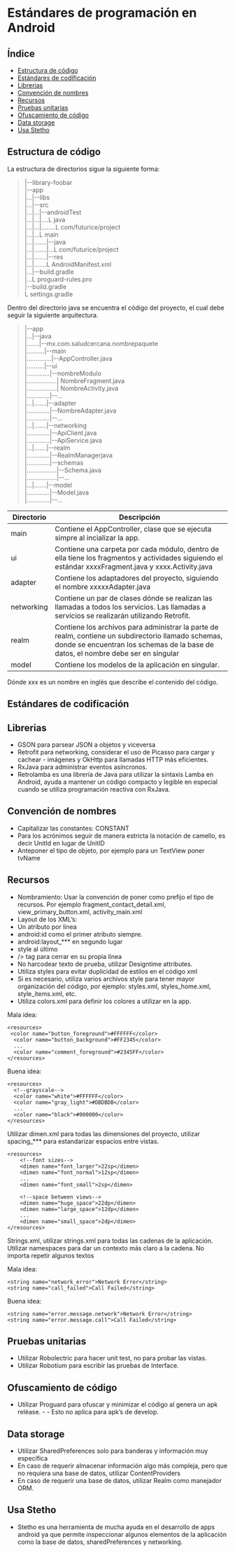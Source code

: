 # Estándares de programación en Android

## Índice ##

- [Estructura de código](#estructura-de-código)
- [Estándares de codificación](#estándares-de-codificación)
- [Librerias](#librerias)
- [Convención de nombres](#convención-de-nombres)
- [Recursos](#recursos)
- [Pruebas unitarias](#pruebas-unitarias)
- [Ofuscamiento de código](#ofuscamiento-de-código)
- [Data storage](#data-storage)
- [Usa Stetho](#usa-stetho)

Estructura de código
--------------------
La estructura de directorios sigue la siguiente forma:

> |--library-foobar<br>
> |--app<br>
> |...|--libs<br>
> |...|--src<br>
> |...|...|--androidTest<br>
> |...|...|....L java<br>
> |...|...|........L com/futurice/project<br>
> |...|...L main<br>
> |...|.......|--java<br>
> |...|.......|...L com/futurice/project<br>
> |...|.......|--res<br>
> |...|.......L AndroidManifest.xml<br>
> |...|--build.gradle<br>
> |...L proguard-rules.pro<br>
> |--build.gradle<br>
> L settings.gradle<br>

Dentro del directorio java se encuentra el código del proyecto, el cual debe seguir la siguiente arquitectura.

> |--app<br>
> |...|--java<br>
> |.......|--mx.com.saludcercana.nombrepaquete<br>
> |..........|--main<br>
> |..............|--AppController.java<br>
> |..........|--ui<br>
> |.............|--nombreModulo<br>
> |.................| NombreFragment.java<br>
> |.................| NombreActivity.java<br>
> |.............|--...<br>
> |...|.......|--adapter<br>
> |.............|--NombreAdapter.java<br>
> |.............|--...<br>
> |...|.......|--networking<br>
> |.............|--ApiClient.java<br>
> |.............|--ApiService.java<br>
> |...|.......|--realm<br>
> |.............|--RealmManagerjava<br>
> |.............|--schemas<br>
> |.................|--Schema.java<br>
> |.................|--...<br>
> |...|.......|--model<br>
> |.............|--Model.java<br>
> |.............|--...<br>


|  Directorio  |  Descripción  |
|---|---|
|main|Contiene el AppController, clase que se ejecuta simpre al incializar la app.|
|ui|Contiene una carpeta por cada módulo, dentro de ella tiene los fragmentos y actividades siguiendo el estándar xxxxFragment.java y xxxx.Activity.java|
|adapter|Contiene los adaptadores del proyecto, siguiendo el nombre xxxxxAdapter.java|
|networking|Contiene un par de clases dónde se realizan las llamadas a todos los servicios. Las llamadas a servicios se realizarán utilizando Retrofit.|
|realm|Contiene los archivos para administrar la parte de realm, contiene un subdirectorio llamado schemas, donde se encuentran los schemas de la base de datos, el nombre debe ser en singular|
|model| Contiene los modelos de la aplicación en singular.|
Dónde xxx es un nombre en inglés que describe el contenido del código. 

## Estándares de codificación ##
## Librerias

- GSON para parsear JSON a objetos y viceversa 
- Retrofit para networking, considerar el uso de Picasso para cargar y cachear - imágenes y OkHttp para llamadas HTTP más eficientes.
- RxJava para administrar eventos asíncronos.
- Retrolamba es una librería de Java para utilizar la sintaxis Lamba en Android, ayuda a mantener un código compacto y legible en especial cuando se utiliza programación reactiva con RxJava.

## Convención de nombres ##

- Capitalizar las constantes: CONSTANT
- Para los acrónimos seguir de manera estricta la notación de camello, es decir UnitId en lugar de UnitID
- Anteponer el tipo de objeto, por ejemplo para un TextView poner tvName

## Recursos ##

- Nombramiento: Usar la convención de poner como prefijo el tipo de recursos. Por ejemplo fragment_contact_detail.xml, view_primary_button.xml, activity_main.xml
- Layout de los XML’s:
 - Un atributo por linea
 - android:id como el primer atributo siempre.
 - android:layout_*** en segundo lugar
 - style al último
 - /> tag para cerrar en su propia línea
 - No harcodear texto de prueba, utilizar Designtime attributes.
 - Utiliza styles para evitar duplicidad de estilos en el código xml
 - Si es necesario, utiliza varios archivos style para tener mayor organización del código, por ejemplo: styles.xml, styles_home.xml, style_items.xml, etc.
- Utiliza colors.xml para definir los colores a utilizar en la app.

Mala idea:

    <resources>
     <color name="button_foreground">#FFFFFF</color>
      <color name="button_background">#FF2345</color>
      ...
      <color name="comment_foreground">#2345FF</color>
    </resources>

Buena idea:

    <resources>
      <!--grayscale-->
      <color name="white">#FFFFFF</color>
      <color name="gray_light">#DBDBDB</color>
      ...
      <color name="black">#000000</color>
    </resources>

Utilizar dimen.xml para todas las dimensiones del proyecto, utilizar spacing_*** para estandarizar espacios entre vistas.    
    
    <resources>
	    <!--font sizes-->
	    <dimen name="font_larger">22sp</dimen>
	    <dimen name="font_normal">12sp</dimen>
	    ...
	    <dimen name="font_small">2sp</dimen>
	    
	    <!--space between views-->
	    <dimen name="huge_space">22dp</dimen>
	    <dimen name="large_space">12dp</dimen>
	    ...
	    <dimen name="small_space">2dp</dimen>
	</resources>

Strings.xml, utilizar strings.xml para todas las cadenas de la aplicación. Utilizar namespaces para dar un contexto más claro a la cadena. No importa repetir algunos textos

Mala idea:

    <string name="network_error">Network Error</string>
    <string name="call_failed">Call Failed</string>

Buena idea:

    <string name="error.message.network">Network Error</string>
    <string name="error.message.call">Call Failed</string>

## Pruebas unitarias ##

 - Utilizar Robolectric para hacer unit test, no para probar las vistas.
 - Utilizar Robotium para escribir las pruebas de Interface.

## Ofuscamiento de código ##

- Utilizar Proguard para ofuscar y minimizar el código al genera un apk reléase. - - Esto no aplica para apk’s de develop.

## Data storage ##

- Utilizar SharedPreferences solo para banderas y información muy específica
- En caso de requerir almacenar información algo más compleja, pero que no requiera una base de datos, utilizar ContentProviders
- En caso de requerir una base de datos, utilizar Realm como manejador ORM.

## Usa Stetho ##

- Stetho es una herramienta de mucha ayuda en el desarrollo de apps android ya que permite inspeccionar algunos elementos de la aplicación como la base de datos, sharedPreferences y networking.

